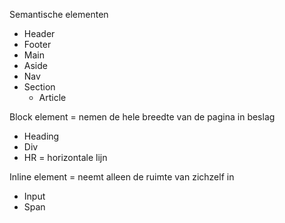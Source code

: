 Semantische elementen
- Header
- Footer
- Main
- Aside
- Nav
- Section
	- Article

Block element = nemen de hele breedte van de pagina in beslag
- Heading
- Div
- HR = horizontale lijn

Inline element = neemt alleen de ruimte van zichzelf in
- Input
- Span